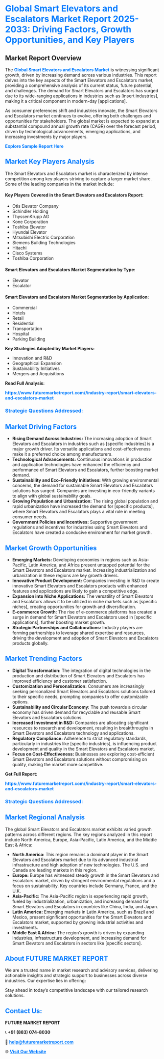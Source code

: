 <h1 style="color: #007BFF;">Global Smart Elevators and Escalators Market Report 2025-2033: Driving Factors, Growth Opportunities, and Key Players</h1>

<section id="overview">
<h2>Market Report Overview</h2>
<p>The <a href="https://www.futuremarketreport.com//industry-report/smart-elevators-and-escalators-market" style="color: #007BFF; text-decoration: none;"><strong>Global Smart Elevators and Escalators Market</strong></a> is witnessing significant growth, driven by increasing demand across various industries. This report delves into the key aspects of the Smart Elevators and Escalators market, providing a comprehensive analysis of its current status, future potential, and challenges. The demand for Smart Elevators and Escalators has surged due to its wide-ranging applications in industries such as [insert industries], making it a critical component in modern-day [applications].</p>
<p>As consumer preferences shift and industries innovate, the Smart Elevators and Escalators market continues to evolve, offering both challenges and opportunities for stakeholders. The global market is expected to expand at a substantial compound annual growth rate (CAGR) over the forecast period, driven by technological advancements, emerging applications, and increasing investments by major players.</p>
</section>

<section id="overview">
<p><a href="https://www.futuremarketreport.com//request-sample/reportId=92043" style="color: #007BFF; text-decoration: none;"><strong>Explore Sample Report Here</strong></a></p>
</section>

<section id="key-players">
<h2 style="color: #007BFF;">Market Key Players Analysis</h2>
<p>The Smart Elevators and Escalators market is characterized by intense competition among key players striving to capture a larger market share. Some of the leading companies in the market include:</p>
<h4>Key Players Covered in the Smart Elevators and Escalators Report:</h4>
<ul><li>Otis Elevator Company</li><li>Schindler Holding</li><li>ThyssenKrupp AG</li><li>Kone Corporation</li><li>Toshiba Elevator</li><li>Hyundai Elevator</li><li>Mitsubishi Electric Corporation</li><li>Siemens Building Technologies</li><li>Hitachi</li><li>Cisco Systems</li><li>Toshiba Corporation</li></ul>
<h4>Smart Elevators and Escalators Market Segmentation by Type:</h4>
<ul><li>Elevator</li><li>Escalator</li></ul>

<h4>Smart Elevators and Escalators Market Segmentation by Application:</h4>
<ul><li>Commercial</li><li>Hotels</li><li>Retail</li><li>Residential</li><li>Transportation</li><li>Hospital</li><li>Parking Building</li></ul>
<p><strong>Key Strategies Adopted by Market Players:</strong></p>
<ul>
<li>Innovation and R&D</li>
<li>Geographical Expansion</li>
<li>Sustainability Initiatives</li>
<li>Mergers and Acquisitions</li>
</ul>
</section>

<section>
<p><strong>Read Full Analysis: </strong></p><a href="https://www.futuremarketreport.com//industry-report/smart-elevators-and-escalators-market" style="color: #007BFF; text-decoration: none;"><strong>https://www.futuremarketreport.com//industry-report/smart-elevators-and-escalators-market</strong></a>
<h3 style="color: #007BFF;">Strategic Questions Addressed:</h3>
</section>

<section id="driving-factors">
<h2 style="color: #007BFF;">Market Driving Factors</h2>
<ul>
<li><strong>Rising Demand Across Industries:</strong> The increasing adoption of Smart Elevators and Escalators in industries such as [specific industries] is a major growth driver. Its versatile applications and cost-effectiveness make it a preferred choice among manufacturers.</li>
<li><strong>Technological Advancements:</strong> Continuous innovations in production and application technologies have enhanced the efficiency and performance of Smart Elevators and Escalators, further boosting market demand.</li>
<li><strong>Sustainability and Eco-Friendly Initiatives:</strong> With growing environmental concerns, the demand for sustainable Smart Elevators and Escalators solutions has surged. Companies are investing in eco-friendly variants to align with global sustainability goals.</li>
<li><strong>Growing Population and Urbanization:</strong> The rising global population and rapid urbanization have increased the demand for [specific products], where Smart Elevators and Escalators plays a vital role in meeting consumer needs.</li>
<li><strong>Government Policies and Incentives:</strong> Supportive government regulations and incentives for industries using Smart Elevators and Escalators have created a conducive environment for market growth.</li>
</ul>
</section>

<section id="growth-opportunities">
<h2 style="color: #007BFF;">Market Growth Opportunities</h2>
<ul>
<li><strong>Emerging Markets:</strong> Developing economies in regions such as Asia-Pacific, Latin America, and Africa present untapped potential for the Smart Elevators and Escalators market. Increasing industrialization and urbanization in these regions are key growth drivers.</li>
<li><strong>Innovative Product Development:</strong> Companies investing in R&D to create innovative Smart Elevators and Escalators products with enhanced features and applications are likely to gain a competitive edge.</li>
<li><strong>Expansion into Niche Applications:</strong> The versatility of Smart Elevators and Escalators allows it to be utilized in niche markets such as [specific niches], creating opportunities for growth and diversification.</li>
<li><strong>E-commerce Growth:</strong> The rise of e-commerce platforms has created a surge in demand for Smart Elevators and Escalators used in [specific applications], further boosting market growth.</li>
<li><strong>Strategic Partnerships and Collaborations:</strong> Industry players are forming partnerships to leverage shared expertise and resources, driving the development and adoption of Smart Elevators and Escalators products globally.</li>
</ul>
</section>

<section id="trending-factors">
<h2 style="color: #007BFF;">Market Trending Factors</h2>
<ul>
<li><strong>Digital Transformation:</strong> The integration of digital technologies in the production and distribution of Smart Elevators and Escalators has improved efficiency and customer satisfaction.</li>
<li><strong>Customization and Personalization:</strong> Consumers are increasingly seeking personalized Smart Elevators and Escalators solutions tailored to their specific needs, prompting companies to offer customizable options.</li>
<li><strong>Sustainability and Circular Economy:</strong> The push towards a circular economy has driven demand for recyclable and reusable Smart Elevators and Escalators solutions.</li>
<li><strong>Increased Investment in R&D:</strong> Companies are allocating significant resources to research and development, resulting in breakthroughs in Smart Elevators and Escalators technology and applications.</li>
<li><strong>Regulatory Compliance:</strong> Adherence to strict regulatory standards, particularly in industries like [specific industries], is influencing product development and quality in the Smart Elevators and Escalators market.</li>
<li><strong>Focus on Cost-Effectiveness:</strong> Businesses are exploring cost-efficient Smart Elevators and Escalators solutions without compromising on quality, making the market more competitive.</li>
</ul>
</section>

<section>
<p><strong>Get Full Report: </strong></p><a href="https://www.futuremarketreport.com//industry-report/smart-elevators-and-escalators-market" style="color: #007BFF; text-decoration: none;"><strong>https://www.futuremarketreport.com//industry-report/smart-elevators-and-escalators-market</strong></a>
<h3 style="color: #007BFF;">Strategic Questions Addressed:</h3>
</section>


<section id="regional-analysis">
<h2 style="color: #007BFF;">Market Regional Analysis</h2>
<p>The global Smart Elevators and Escalators market exhibits varied growth patterns across different regions. The key regions analyzed in this report include North America, Europe, Asia-Pacific, Latin America, and the Middle East & Africa:</p>
<ul>
<li><strong>North America:</strong> This region remains a dominant player in the Smart Elevators and Escalators market due to its advanced industrial infrastructure and high adoption of new technologies. The U.S. and Canada are leading markets in this region.</li>
<li><strong>Europe:</strong> Europe has witnessed steady growth in the Smart Elevators and Escalators market, driven by stringent environmental regulations and a focus on sustainability. Key countries include Germany, France, and the U.K.</li>
<li><strong>Asia-Pacific:</strong> The Asia-Pacific region is experiencing rapid growth, fueled by industrialization, urbanization, and increasing demand for Smart Elevators and Escalators in countries like China, India, and Japan.</li>
<li><strong>Latin America:</strong> Emerging markets in Latin America, such as Brazil and Mexico, present significant opportunities for the Smart Elevators and Escalators market, supported by growing industrial activities and investments.</li>
<li><strong>Middle East & Africa:</strong> The region’s growth is driven by expanding industries, infrastructure development, and increasing demand for Smart Elevators and Escalators in sectors like [specific sectors].</li>
</ul>
</section>

<footer>
<h2 style="color: #007BFF;">About FUTURE MARKET REPORT</h2>
<p>We are a trusted name in market research and advisory services, delivering actionable insights and strategic support to businesses across diverse industries. Our expertise lies in offering:</p>

<p>Stay ahead in today’s competitive landscape with our tailored research solutions.</p>

<h2 style="color: #007BFF;">Contact Us:</h2>
<p><strong>FUTURE MARKET REPORT</strong></p>
<p>📞 <strong>+91 (883) 074-8030</strong></p>
<p>📧 <strong><a href="mailto:help@futuremarketreport.com" style="color: #007BFF;">help@futuremarketreport.com</a></strong></p>
<p>🌐 <strong><a href="https://www.futuremarketreport.com/" style="color: #007BFF;">Visit Our Website</a></strong></p>
</footer>